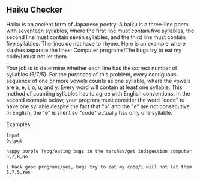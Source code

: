 ## Haiku Checker

Haiku is an ancient form of Japanese poetry. A haiku is a three-line poem with seventeen syllables, where the first line must contain five syllables, the second line must contain seven syllables, and the third line must contain five syllables. The lines do not have to rhyme. Here is an example where slashes separate the lines:
Computer programs/The bugs try to eat my code/I must not let them.

Your job is to determine whether each line has the correct number of syllables (5/7/5).
For the purposes of this problem, every contiguous sequence of one or more vowels counts as one syllable, where the vowels are a, e, i, o, u, and y.
Every word will contain at least one syllable.
This method of counting syllables has to agree with English conventions.
In the second example below, your program must consider the word "code" to have one syllable despite the fact that "o" and the "e" are not consecutive. In English, the "e" is silent so "code" actually has only one syllable.

Examples:
```
Input                                                                        Output

happy purple frog/eating bugs in the marshes/get indigestion computer        5,7,8,No

i hack good programs/yes, bugs try to eat my code/i will not let them        5,7,5,Yes
```